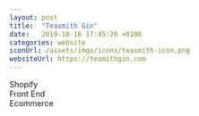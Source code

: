 ```yaml
---
layout: post
title:  "Teasmith Gin"
date:   2019-10-16 17:45:20 +0100
categories: website
iconUrl: /assets/imgs/icons/teasmith-icon.png 
websiteUrl: https://teamithgin.com
---
```


Shopify<br>
Front End<br>
Ecommerce